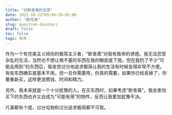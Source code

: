 ```yaml
---
title: "对断舍离的反思"
date: 2021-10-22T09:04:29-05:00
author: "郝鸿涛"
slug: question-danshari
draft: false
toc: false
tags: 思考
---
```

作为一个有完美主义倾向的极简主义者，“断舍离”对我有致命的诱惑。我无法忍受杂乱的生活，当然也不想让用不着的东西在我的眼皮底下晃。但在我扔了不少“可能会用到”的东西后，我发觉过分地追求极简让我的生活有时候变得非常不方便。有些东西确实是基本不用，但一旦你需要用，你真的需要，如果你已经丢掉了，你要重新买，这样更浪费钱、时间和精力。

另外，我本来就是一个十分犹豫的人。在买东西时，如果考虑“断舍离”，我会害怕买下的东西也许又会成为“可能有用”的物件，反而让我更加犹豫不决。

凡事都有个度。过分屯物和过分追求极简都不可取。